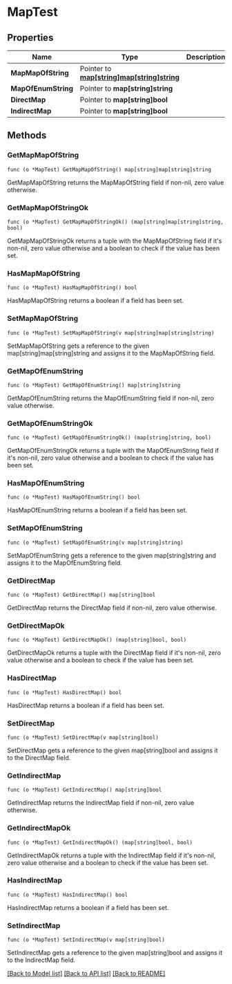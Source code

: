 # MapTest

## Properties

Name | Type | Description | Notes
------------ | ------------- | ------------- | -------------
**MapMapOfString** | Pointer to [**map[string]map[string]string**](map.md) |  | [optional] 
**MapOfEnumString** | Pointer to **map[string]string** |  | [optional] 
**DirectMap** | Pointer to **map[string]bool** |  | [optional] 
**IndirectMap** | Pointer to **map[string]bool** |  | [optional] 

## Methods

### GetMapMapOfString

`func (o *MapTest) GetMapMapOfString() map[string]map[string]string`

GetMapMapOfString returns the MapMapOfString field if non-nil, zero value otherwise.

### GetMapMapOfStringOk

`func (o *MapTest) GetMapMapOfStringOk() (map[string]map[string]string, bool)`

GetMapMapOfStringOk returns a tuple with the MapMapOfString field if it's non-nil, zero value otherwise
and a boolean to check if the value has been set.

### HasMapMapOfString

`func (o *MapTest) HasMapMapOfString() bool`

HasMapMapOfString returns a boolean if a field has been set.

### SetMapMapOfString

`func (o *MapTest) SetMapMapOfString(v map[string]map[string]string)`

SetMapMapOfString gets a reference to the given map[string]map[string]string and assigns it to the MapMapOfString field.

### GetMapOfEnumString

`func (o *MapTest) GetMapOfEnumString() map[string]string`

GetMapOfEnumString returns the MapOfEnumString field if non-nil, zero value otherwise.

### GetMapOfEnumStringOk

`func (o *MapTest) GetMapOfEnumStringOk() (map[string]string, bool)`

GetMapOfEnumStringOk returns a tuple with the MapOfEnumString field if it's non-nil, zero value otherwise
and a boolean to check if the value has been set.

### HasMapOfEnumString

`func (o *MapTest) HasMapOfEnumString() bool`

HasMapOfEnumString returns a boolean if a field has been set.

### SetMapOfEnumString

`func (o *MapTest) SetMapOfEnumString(v map[string]string)`

SetMapOfEnumString gets a reference to the given map[string]string and assigns it to the MapOfEnumString field.

### GetDirectMap

`func (o *MapTest) GetDirectMap() map[string]bool`

GetDirectMap returns the DirectMap field if non-nil, zero value otherwise.

### GetDirectMapOk

`func (o *MapTest) GetDirectMapOk() (map[string]bool, bool)`

GetDirectMapOk returns a tuple with the DirectMap field if it's non-nil, zero value otherwise
and a boolean to check if the value has been set.

### HasDirectMap

`func (o *MapTest) HasDirectMap() bool`

HasDirectMap returns a boolean if a field has been set.

### SetDirectMap

`func (o *MapTest) SetDirectMap(v map[string]bool)`

SetDirectMap gets a reference to the given map[string]bool and assigns it to the DirectMap field.

### GetIndirectMap

`func (o *MapTest) GetIndirectMap() map[string]bool`

GetIndirectMap returns the IndirectMap field if non-nil, zero value otherwise.

### GetIndirectMapOk

`func (o *MapTest) GetIndirectMapOk() (map[string]bool, bool)`

GetIndirectMapOk returns a tuple with the IndirectMap field if it's non-nil, zero value otherwise
and a boolean to check if the value has been set.

### HasIndirectMap

`func (o *MapTest) HasIndirectMap() bool`

HasIndirectMap returns a boolean if a field has been set.

### SetIndirectMap

`func (o *MapTest) SetIndirectMap(v map[string]bool)`

SetIndirectMap gets a reference to the given map[string]bool and assigns it to the IndirectMap field.


[[Back to Model list]](../README.md#documentation-for-models) [[Back to API list]](../README.md#documentation-for-api-endpoints) [[Back to README]](../README.md)


